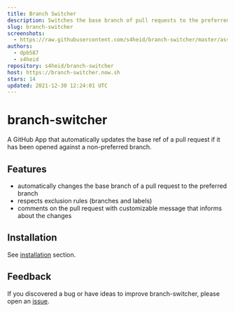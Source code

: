 ```yaml
---
title: Branch Switcher
description: Switches the base branch of pull requests to the preferred branch.
slug: branch-switcher
screenshots:
  - https://raw.githubusercontent.com/s4heid/branch-switcher/master/assets/preview.png
authors:
  - dpb587
  - s4heid
repository: s4heid/branch-switcher
host: https://branch-switcher.now.sh
stars: 14
updated: 2021-12-30 12:24:01 UTC
---
```


# branch-switcher

A GitHub App that automatically updates the base ref of a pull request if it has
been opened against a non-preferred branch.

## Features

- automatically changes the base branch of a pull request to the preferred branch
- respects exclusion rules (branches and labels)
- comments on the pull request with customizable message that informs about the changes

## Installation

See [installation](https://github.com/s4heid/branch-switcher#installation) section.

## Feedback

If you discovered a bug or have ideas to improve branch-switcher, please open an
[issue](https://github.com/s4heid/branch-switcher/issues/new).
